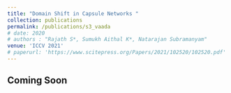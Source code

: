 ```yaml
---
title: "Domain Shift in Capsule Networks "
collection: publications
permalink: /publications/s3_vaada
# date: 2020
# authors : "Rajath S*, Sumukh Aithal K*, Natarajan Subramanyam" 
venue: 'ICCV 2021'
# paperurl: 'https://www.scitepress.org/Papers/2021/102520/102520.pdf'
---
```

## Coming Soon
